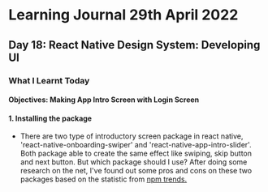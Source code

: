 <h1>Learning Journal 29th April 2022</h1>
<h2>Day 18: React Native Design System: Developing UI</h2>
<h3>What I Learnt Today</h3>
<h4>Objectives: Making App Intro Screen with Login Screen</h4>
<h4>1. Installing the package</h4>
<ul>
  <li>There are two type of introductory screen package in react native, 'react-native-onboarding-swiper' and 'react-native-app-intro-slider'.
 Both package able to create the same effect like swiping, skip button and next button. But which package should I use? After doing some research on the net, I've found out some pros and cons on these two packages based on the statistic from <a href="https://www.npmtrends.com/react-native-app-intro-slider-vs-react-native-onboarding-swiper">npm trends.</a></li>  
</ul>

<img src="" width="" />
 
